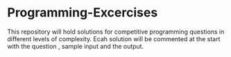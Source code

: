# Programming-Excercises
This repository will hold solutions for competitive programming questions  in different levels of complexity.
Ecah solution will be commented at the start with the question , sample input and the output.
